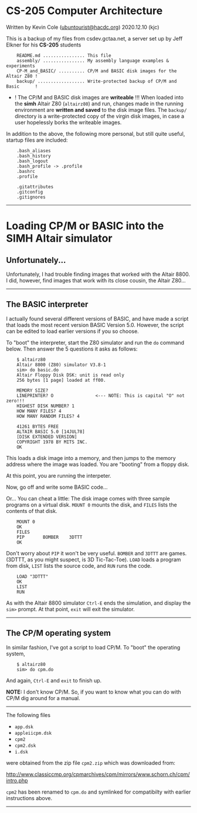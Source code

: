 # CS-205 Computer Architecture

Written by Kevin Cole (ubuntourist@hacdc.org) 2020.12.10 (kjc)

This is a backup of my files from csdev.gctaa.net, a server set up by
Jeff Elkner for his **CS-205** students

```
    README.md ................ This file
    assembly/ ................ My assembly language examples & experiments
    CP-M_and_BASIC/ .......... CP/M and BASIC disk images for the Altair Z80 !
    backup/ .................. Write-protected backup of CP/M and Basic      !
```

* ! The CP/M and BASIC disk images are **writeable** !!! When loaded
  into the **simh** Altair Z80 (`altairz80`) and run, changes made in
  the running environment are **written and saved** to the disk image
  files.  The `backup/` directory is a write-protected copy of the
  virgin disk images, in case a user hopelessly borks the writeable
  images.

In addition to the above, the following more personal, but still quite
useful, startup files are included:

```
    .bash_aliases
    .bash_history
    .bash_logout
    .bash_profile -> .profile
    .bashrc
    .profile

    .gitattributes
    .gitconfig
    .gitignores
```

----

# Loading CP/M or BASIC into the SIMH Altair simulator

## Unfortunately...

Unfortunately, I had trouble finding images that worked with the
Altair 8800. I did, however, find images that work with its close
cousin, the Altair Z80...

----

## The BASIC interpreter

I actually found several different versions of BASIC, and have made a
script that loads the most recent version BASIC Version 5.0.  However,
the script can be edited to load earlier versions if you so choose.

To "boot" the interpreter, start the Z80 simulator and run the `do`
command below. Then answer the 5 questions it asks as follows:

```
    $ altairz80
    Altair 8800 (Z80) simulator V3.8-1
    sim> do basic.do
    Altair Floppy Disk DSK: unit is read only
    256 bytes [1 page] loaded at ff00.

    MEMORY SIZE? 
    LINEPRINTER? O                <--- NOTE: This is capital "O" not zero!!!
    HIGHEST DISK NUMBER? 1
    HOW MANY FILES? 4
    HOW MANY RANDOM FILES? 4

    41261 BYTES FREE
    ALTAIR BASIC 5.0 [14JUL78]
    [DISK EXTENDED VERSION]
    COPYRIGHT 1978 BY MITS INC.
    OK
```

This loads a disk image into a memory, and then jumps to the memory
address where the image was loaded. You are "booting" from a floppy
disk.

At this point, you are running the interpeter.

Now, go off and write some BASIC code...

Or... You can cheat a little: The disk image comes with three 
sample programs on a virtual disk. `MOUNT 0` mounts the disk,
and `FILES` lists the contents of that disk.

```
    MOUNT 0
    OK
    FILES
    PIP       BOMBER    3DTTT
    OK
```

Don't worry about `PIP` it won't be very useful. `BOMBER` and `3DTTT`
are games.  (3DTTT, as you might suspect, is 3D Tic-Tac-Toe). `LOAD`
loads a program from disk, `LIST` lists the source code, and `RUN`
runs the code.

```
	LOAD "3DTTT"
    OK
    LIST
    RUN
```

As with the Altair 8800 simulator `Ctrl-E` ends the simulation, and
display the `sim>` prompt. At that point, `exit` will exit the
simulator.

----

## The CP/M operating system

In similar fashion, I've got a script to load CP/M. To "boot" the operating 
system,

```
    $ altairz80
    sim> do cpm.do
```

And again, `Ctrl-E` and `exit` to finish up.

**NOTE:** I don't know CP/M. So, if you want to know what you can do
with CP/M dig around for a manual.

----

The following files 

* `app.dsk`
* `appleiicpm.dsk`
* `cpm2`
* `cpm2.dsk`
* `i.dsk`

were obtained from the zip file `cpm2.zip` which was downloaded from:

http://www.classiccmp.org/cpmarchives/cpm/mirrors/www.schorn.ch/cpm/intro.php

`cpm2` has been renamed to `cpm.do` and symlinked for compatibilty
with earlier instructions above.

----
